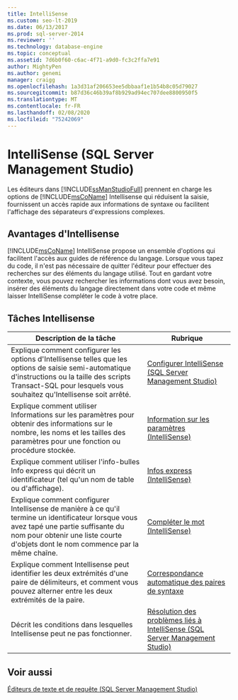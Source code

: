 ```yaml
---
title: IntelliSense
ms.custom: seo-lt-2019
ms.date: 06/13/2017
ms.prod: sql-server-2014
ms.reviewer: ''
ms.technology: database-engine
ms.topic: conceptual
ms.assetid: 7d6b0f60-c6ac-4f71-a9d0-fc3c2ffa7e91
author: MightyPen
ms.author: genemi
manager: craigg
ms.openlocfilehash: 1a3d31af206653ee5dbbaaf1e1b54b8c05d79027
ms.sourcegitcommit: b87d36c46b39af8b929ad94ec707dee8800950f5
ms.translationtype: MT
ms.contentlocale: fr-FR
ms.lasthandoff: 02/08/2020
ms.locfileid: "75242069"
---
```

# <a name="intellisense-sql-server-management-studio"></a>IntelliSense (SQL Server Management Studio)
  Les éditeurs dans [!INCLUDE[ssManStudioFull](../../includes/ssmanstudiofull-md.md)] prennent en charge les options de [!INCLUDE[msCoName](../../includes/msconame-md.md)] Intellisense qui réduisent la saisie, fournissent un accès rapide aux informations de syntaxe ou facilitent l'affichage des séparateurs d'expressions complexes.  
  
## <a name="benefits-of-intellisense"></a>Avantages d'Intellisense  
 [!INCLUDE[msCoName](../../includes/msconame-md.md)] IntelliSense propose un ensemble d'options qui facilitent l'accès aux guides de référence du langage. Lorsque vous tapez du code, il n'est pas nécessaire de quitter l'éditeur pour effectuer des recherches sur des éléments du langage utilisé. Tout en gardant votre contexte, vous pouvez rechercher les informations dont vous avez besoin, insérer des éléments du langage directement dans votre code et même laisser IntelliSense compléter le code à votre place.  
  
## <a name="intellisense-tasks"></a>Tâches Intellisense  
  
|Description de la tâche|Rubrique|  
|----------------------|-----------|  
|Explique comment configurer les options d'Intellisense telles que les options de saisie semi-automatique d'instructions ou la taille des scripts Transact-SQL pour lesquels vous souhaitez qu'Intellisense soit arrêté.|[Configurer IntelliSense &#40;SQL Server Management Studio&#41;](configure-intellisense-sql-server-management-studio.md)|  
|Explique comment utiliser Informations sur les paramètres pour obtenir des informations sur le nombre, les noms et les tailles des paramètres pour une fonction ou procédure stockée.|[Information sur les paramètres &#40;IntelliSense&#41;](parameter-info-intellisense.md)|  
|Explique comment utiliser l'info-bulles Info express qui décrit un identificateur (tel qu'un nom de table ou d'affichage).|[Infos express &#40;IntelliSense&#41;](quick-info-intellisense.md)|  
|Explique comment configurer Intellisense de manière à ce qu'il termine un identificateur lorsque vous avez tapé une partie suffisante du nom pour obtenir une liste courte d'objets dont le nom commence par la même chaîne.|[Compléter le mot &#40;IntelliSense&#41;](complete-word-intellisense.md)|  
|Explique comment Intellisense peut identifier les deux extrémités d'une paire de délimiteurs, et comment vous pouvez alterner entre les deux extrémités de la paire.|[Correspondance automatique des paires de syntaxe](automatic-matching-of-syntax-pairs.md)|  
|Décrit les conditions dans lesquelles Intellisense peut ne pas fonctionner.|[Résolution des problèmes liés à IntelliSense (SQL Server Management Studio)](troubleshooting-intellisense.md)|  
  
## <a name="see-also"></a>Voir aussi  
 [Éditeurs de texte et de requête &#40;SQL Server Management Studio&#41;](query-and-text-editors-sql-server-management-studio.md)  
  
  
